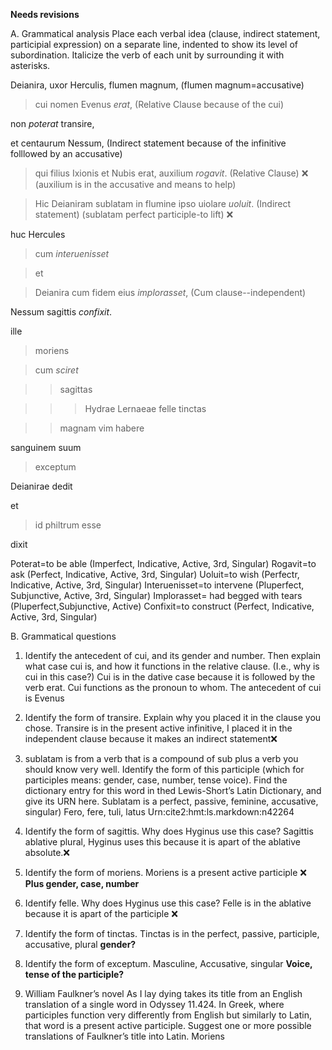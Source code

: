 **Needs revisions**

A. Grammatical analysis 
Place each verbal idea (clause, indirect statement, participial expression) on a separate line, indented to show its level of subordination. Italicize the verb of each unit by surrounding it with asterisks.

Deianira, uxor Herculis, flumen magnum, (flumen magnum=accusative)

 >cui nomen Evenus *erat*, (Relative Clause because of the cui)

non *poterat* transire, 

et centaurum Nessum, (Indirect statement because of the infinitive folllowed by an accusative)

 >qui filius Ixionis et Nubis erat, auxilium *rogavit*. (Relative Clause) ❌
 (auxilium is in the accusative and means to help)
 
 >Hic Deianiram sublatam in flumine ipso uiolare *uoluit*. (Indirect statement) (sublatam perfect participle-to lift) ❌

 huc Hercules 

 >cum *interuenisset* 

 >et

 >Deianira cum fidem eius *implorasset*, (Cum clause--independent)

 Nessum sagittis *confixit*. 

ille

 > moriens 

 > cum *sciret*

 >> sagittas

 >>> Hydrae Lernaeae felle tinctas

 >> magnam vim habere

 sanguinem suum

 >exceptum

Deianirae dedit 

et

 >id philtrum esse 

dixit

Poterat=to be able (Imperfect, Indicative, Active, 3rd, Singular)
Rogavit=to ask (Perfect, Indicative, Active, 3rd, Singular)
Uoluit=to wish (Perfectr, Indicative, Active, 3rd, Singular)
Interuenisset=to intervene (Pluperfect, Subjunctive, Active, 3rd, Singular)
Implorasset= had begged with tears (Pluperfect,Subjunctive, Active)
Confixit=to construct (Perfect, Indicative, Active, 3rd, Singular)

B. Grammatical questions 
1. Identify the antecedent of cui, and its gender and number. Then explain what case cui is, and how it functions in the relative clause. (I.e., why is cui in this case?)
Cui is in the dative case because it is followed by the verb erat. Cui functions as the pronoun to whom.
The antecedent of cui is Evenus
2. Identify the form of transire. Explain why you placed it in the clause you chose.
Transire is in the present active infinitive, I placed it in the independent clause because it makes an indirect statement❌
3. sublatam is from a verb that is a compound of sub plus a verb you should know very well. Identify the form of this participle (which for participles means: gender, case, number, tense voice). Find the dictionary entry for this word in thed Lewis-Short’s Latin Dictionary, and give its URN here.
Sublatam is a perfect, passive, feminine, accusative, singular)
Fero, fere, tuli, latus
Urn:cite2:hmt:ls.markdown:n42264

4. Identify the form of sagittis. Why does Hyginus use this case?
Sagittis ablative plural, Hyginus uses this because it is apart of the ablative absolute.❌
5. Identify the form of moriens.
Moriens is a present active participle  ❌ **Plus gender, case, number**
6. Identify felle. Why does Hyginus use this case?
Felle is in the ablative because it is apart of the participle ❌
7. Identify the form of tinctas.
Tinctas is in the perfect, passive, participle, accusative, plural **gender?**
8. Identify the form of exceptum.
Masculine, Accusative, singular **Voice, tense of the participle?**
9. William Faulkner’s novel As I lay dying takes its title from an English translation of a single word in Odyssey 11.424. In Greek, where participles function very differently from English but similarly to Latin, that word is a present active participle. Suggest one or more possible translations of Faulkner’s title into Latin.
 Moriens
